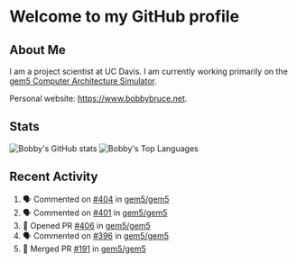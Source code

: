 # Welcome to my GitHub profile

## About Me

I am a project scientist at UC Davis. I am currently working primarily on the [gem5 Computer Architecture Simulator](https://github.com/gem5).

Personal website: <https://www.bobbybruce.net>.

## Stats

![Bobby's GitHub stats](https://github-readme-stats.vercel.app/api?username=bobbyrbruce&show_icons=true&theme=responsive&include_all_commits=true&count_private=true&show=reviews&disable_animations=true)
![Bobby's Top Languages ](https://github-readme-stats.vercel.app/api/top-langs/?username=bobbyrbruce&layout=compact&theme=responsive&count_private=true&langs_count=10&disable_animations=true)

## Recent Activity

<!--START_SECTION:activity-->
1. 🗣 Commented on [#404](https://github.com/gem5/gem5/pull/404#issuecomment-1749964757) in [gem5/gem5](https://github.com/gem5/gem5)
2. 🗣 Commented on [#401](https://github.com/gem5/gem5/pull/401#issuecomment-1749956274) in [gem5/gem5](https://github.com/gem5/gem5)
3. 💪 Opened PR [#406](https://github.com/gem5/gem5/pull/406) in [gem5/gem5](https://github.com/gem5/gem5)
4. 🗣 Commented on [#396](https://github.com/gem5/gem5/pull/396#issuecomment-1749723091) in [gem5/gem5](https://github.com/gem5/gem5)
5. 🎉 Merged PR [#191](https://github.com/gem5/gem5/pull/191) in [gem5/gem5](https://github.com/gem5/gem5)
<!--END_SECTION:activity-->
